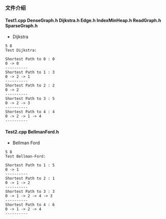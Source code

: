 ### 文件介绍
#### Test1.cpp  DenseGraph.h Dijkstra.h  Edge.h  IndexMinHeap.h ReadGraph.h  SparseGraph.h
- Dijkstra
```
5 8
Test Dijkstra:

Shortest Path to 0 : 0
0 -> 0
----------
Shortest Path to 1 : 3
0 -> 2 -> 1
----------
Shortest Path to 2 : 2
0 -> 2
----------
Shortest Path to 3 : 5
0 -> 2 -> 3
----------
Shortest Path to 4 : 4
0 -> 2 -> 1 -> 4
----------
```
#### Test2.cpp  BellmanFord.h
- Bellman Ford
```
5 8
Test Bellman-Ford:

Shortest Path to 1 : 5
0 -> 1
----------
Shortest Path to 2 : 1
0 -> 1 -> 2
----------
Shortest Path to 3 : 3
0 -> 1 -> 2 -> 4 -> 3
----------
Shortest Path to 4 : 6
0 -> 1 -> 2 -> 4
----------
```